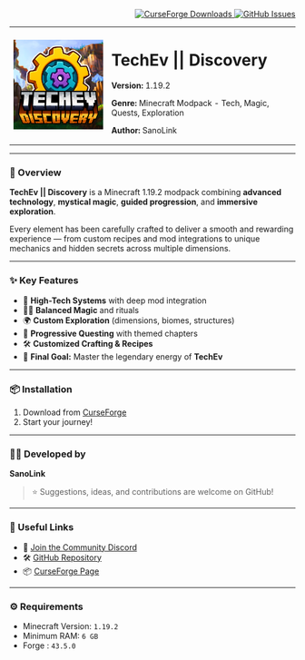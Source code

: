 <!-- Badges -->
<p align="right">
  <a href="https://www.curseforge.com/minecraft/modpacks/techevdiscovery">
    <img alt="CurseForge Downloads" src="https://img.shields.io/curseforge/dt/699546?label=CurseForge&logo=curseforge" />
  </a>
  <a href="https://github.com/SanoLink/TechEv-Discovery/issues">
    <img alt="GitHub Issues" src="https://img.shields.io/github/issues/SanoLink/TechEvDiscovery" />
  </a>
</p>

<!-- Logo + Title -->
<table>
  <tr>
    <td>
      <img src="packmenu/resources/assets/packmenu/textures/gui/logo.512x512.png" width="240px" alt="TechEv || Discovery Logo">
    </td>
    <td>
      <h1>TechEv || Discovery</h1>
      <p><strong>Version:</strong> 1.19.2</p>
      <p><strong>Genre:</strong> Minecraft Modpack - Tech, Magic, Quests, Exploration</p>
      <p><strong>Author:</strong> SanoLink</p>
    </td>
  </tr>
</table>

---

### 🚀 Overview

**TechEv || Discovery** is a Minecraft 1.19.2 modpack combining **advanced technology**, **mystical magic**, **guided progression**, and **immersive exploration**.

Every element has been carefully crafted to deliver a smooth and rewarding experience — from custom recipes and mod integrations to unique mechanics and hidden secrets across multiple dimensions.

---

### ✨ Key Features

- 🔧 **High-Tech Systems** with deep mod integration
- 🧙‍♂️ **Balanced Magic** and rituals
- 🌍 **Custom Exploration** (dimensions, biomes, structures)
- 📜 **Progressive Questing** with themed chapters
- 🛠️ **Customized Crafting & Recipes**
- 🎯 **Final Goal:** Master the legendary energy of **TechEv**

---

### 📦 Installation

1. Download from [CurseForge](https://www.curseforge.com/minecraft/modpacks/techevdiscovery)
2. Start your journey!

---

### 👨‍💻 Developed by

**SanoLink**  

> ⭐ Suggestions, ideas, and contributions are welcome on GitHub!

---

### 🔗 Useful Links 

- 💬 [Join the Community Discord](https://discord.gg/cvJvRzcRMZ)
- 🛠️ [GitHub Repository](https://github.com/SanoLink/TechEvDiscovery)
- 📦 [CurseForge Page](https://www.curseforge.com/minecraft/modpacks/techevdiscovery)

---

### ⚙️ Requirements

- Minecraft Version: `1.19.2`
- Minimum RAM: `6 GB`
- Forge : `43.5.0`
